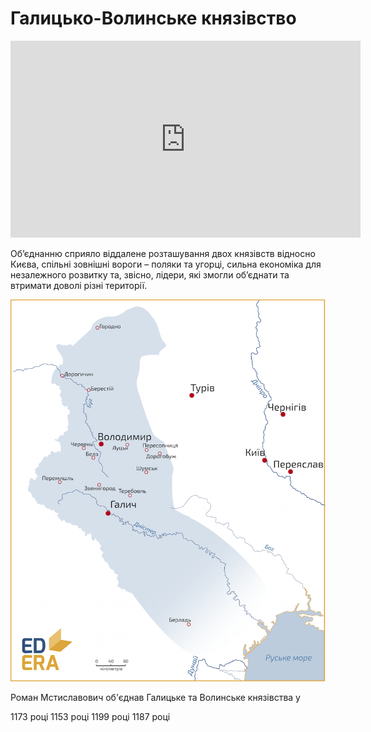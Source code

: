 Галицько-Волинське князівство
=============================

<div class="fluidMedia">
<iframe align="center" width="560" height="315" src="https://www.youtube.com/embed/RhKUwQRfBm8" frameborder="0" allowfullscreen></iframe>
</div>
<div class="popup">
</div>

<br>
Об’єднанню сприяло віддалене розташування двох князівств відносно Києва,
спільні зовнішні вороги – поляки та угорці, сильна економіка для
незалежного розвитку та, звісно, лідери, які змогли об’єднати та
втримати доволі різні території.

![image](two.png)

<quiz>
<question>
	<p>Роман Мстиславович об'єднав Галицьке та Волинське князівства у</p>
        <answer>1173 році</answer>
	<answer>1153 році</answer>
        <answer correct>1199 році</answer>
        <answer>1187 році</answer>
</question>
</quiz>